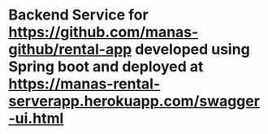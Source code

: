 # Backend Service for https://github.com/manas-github/rental-app developed using Spring boot and deployed at https://manas-rental-serverapp.herokuapp.com/swagger-ui.html
